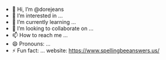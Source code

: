 - 👋 Hi, I’m @dorejeans
- 👀 I’m interested in ...
- 🌱 I’m currently learning ...
- 💞️ I’m looking to collaborate on ...
- 📫 How to reach me ...
- 😄 Pronouns: ...
- ⚡ Fun fact: ...
  website: https://www.spellingbeeanswers.us/
<!---
dorejeans/dorejeans is a ✨ special ✨ repository because its `README.md` (this file) appears on your GitHub profile.
You can click the Preview link to take a look at your changes.
--->
